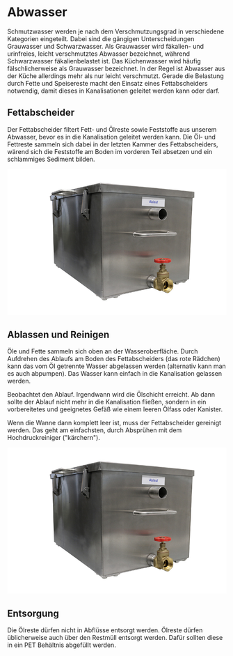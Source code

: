 # Abwasser

Schmutzwasser werden je nach dem Verschmutzungsgrad in verschiedene Kategorien eingeteilt. Dabei sind die gängigen Unterscheidungen Grauwasser und Schwarzwasser. Als Grauwasser wird fäkalien- und urinfreies, leicht verschmutztes Abwasser bezeichnet, während Schwarzwasser fäkalienbelastet ist. Das Küchenwasser wird häufig fälschlicherweise als Grauwasser bezeichnet. In der Regel ist Abwasser aus der Küche allerdings mehr als nur leicht verschmutzt. Gerade die Belastung durch Fette und Speisereste macht den Einsatz eines Fettabscheiders notwendig, damit dieses in Kanalisationen geleitet werden kann oder darf.

<!-- Bevor das Abwasser in die Kanalisation fließt, muss es durch den [[Fettabscheider]] laufen und von Fettresten getrennt werden. -->

## Fettabscheider

<!-- Skize eines Fettabscheiders -->

Der Fettabscheider filtert Fett- und Ölreste sowie Feststoffe aus unserem Abwasser, bevor es in die Kanalisation geleitet werden kann. Die Öl- und Fettreste sammeln sich dabei in der letzten Kammer des Fettabscheiders, wärend sich die Feststoffe am Boden im vorderen Teil absetzen und ein schlammiges Sediment bilden.

![](images/Fettabscheider.png)

## Ablassen und Reinigen
Öle und Fette sammeln sich oben an der Wasseroberfläche. Durch Aufdrehen des Ablaufs am Boden des Fettabscheiders (das rote Rädchen) kann das vom Öl getrennte Wasser abgelassen werden (alternativ kann man es auch abpumpen). Das Wasser kann einfach in die Kanalisation gelassen werden.

Beobachtet den Ablauf. Irgendwann wird die Ölschicht erreicht. Ab dann sollte der Ablauf nicht mehr in die Kanalisation fließen, sondern in ein vorbereitetes und geeignetes Gefäß wie einem leeren Ölfass oder Kanister.

Wenn die Wanne dann komplett leer ist, muss der Fettabscheider gereinigt werden. Das geht am einfachsten, durch Absprühen mit dem Hochdruckreiniger ("kärchern").

![](images/Fettabscheider.png)


## Entsorgung

Die Ölreste dürfen nicht in Abflüsse entsorgt werden. Ölreste dürfen üblicherweise auch über den Restmüll entsorgt werden. Dafür sollten diese in ein PET Behältnis abgefüllt werden.

